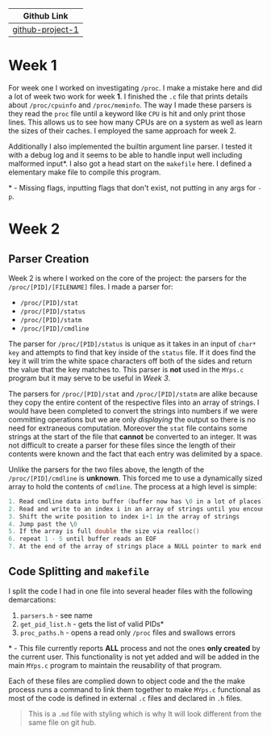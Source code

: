 | Github Link                                                                | 
| -------------------------------------------------------------------------- |
| [github-project-1](https://github.com/CIS-3207-F22/project-1-f22-Parth099) |

# Week 1
For week one I worked on investigating `/proc`. I make a mistake here and did a lot of week two work for week **1**. I finished the `.c` file that prints details about `/proc/cpuinfo` and `/proc/meminfo`. The way I made these parsers is they read the `proc` file until a keyword like `CPU` is hit and only print those lines. This allows us to see how many CPUs are on a system as well as learn the sizes of their caches. I employed the same approach for week 2. 

Additionally I also implemented the builtin argument line parser. I tested it with a debug log and it seems to be able to handle input well including malformed input\*. I also got a head start on the `makefile` here. I defined a elementary make file to compile this program.

\* - Missing flags, inputting flags that don't exist, not putting in any args for `-p`.

# Week 2
## Parser Creation
Week 2 is where I worked on the core of the project: the parsers for the `/proc/[PID]/[FILENAME]` files. I made a parser for:
+ `/proc/[PID]/stat`
+ `/proc/[PID]/status`
+ `/proc/[PID]/statm`
+ `/proc/[PID]/cmdline`

The parser for `/proc/[PID]/status` is unique as it takes in an input of `char* key` and attempts to find that key inside of the `status` file. If it does find the key it will trim the white space characters off both of the sides and return the value that the key matches to. This parser is **not** used in the `MYps.c` program but it may serve to be useful in *Week 3*.

The parsers for `/proc/[PID]/stat` and `/proc/[PID]/statm` are alike because they copy the entire content of the respective files into an array of strings. I would have been completed to convert the strings into numbers if we were committing operations but we are only *displaying* the output so there is no need for extraneous computation. Moreover the `stat` file contains some strings at the start of the file that **cannot** be converted to an integer. It was not difficult to create a parser for these files since the length of their contents were known and the fact that each entry was delimited by a space. 

Unlike the parsers for the two files above, the length of the `/proc/[PID]/cmdline` is **unknown**. This forced me to use a dynamically sized array to hold the contents of `cmdline`. The process at a high level is simple:
```c
1. Read cmdline data into buffer (buffer now has \0 in a lot of places)
2. Read and write to an index i in an array of strings until you encounter a \0
3. Shift the write position to index i+1 in the array of strings
4. Jump past the \0
5. If the array is full double the size via realloc()
6. repeat 1 - 5 until buffer reads an EOF
7. At the end of the array of strings place a NULL pointer to mark end of string array
```

## Code Splitting and `makefile`
I split the code I had in one file into several header files with the following demarcations:
1. `parsers.h` - see name
2. `get_pid_list.h` - gets the list of valid PIDs\*
3. `proc_paths.h` - opens a read only `/proc` files and swallows errors

\* - This file currently reports **ALL** process and not the ones **only created** by the current user. This functionality is not yet added and will be added in the main `MYps.c` program to maintain the reusability of that program. 

Each of these files are complied down to object code and the the make process runs a command to link them together to make `MYps.c` functional as most of the code is defined in external `.c` files and declared in `.h` files. 

> This is a `.md` file with styling which is why It will look different from the same file on git hub.  